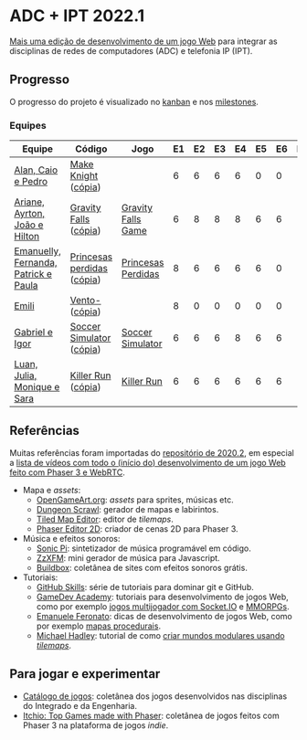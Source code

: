 # ADC + IPT 2022.1

[Mais uma edição de desenvolvimento de um jogo Web](https://boidacarapreta.github.io) para integrar as disciplinas de redes de computadores (ADC) e telefonia IP (IPT).

## Progresso

O progresso do projeto é visualizado no [kanban](//github.com/boidacarapreta/adcipt20221/projects/1?fullscreen=true) e nos [milestones](//github.com/boidacarapreta/adcipt20221/milestones?direction=asc&sort=due_date&state=open).

### Equipes

| Equipe                                                                 | Código                                                                                                                                                          | Jogo                                                        | E1  | E2  | E3  | E4  | E5  | E6  | E7  | E8  |
| ---------------------------------------------------------------------- | --------------------------------------------------------------------------------------------------------------------------------------------------------------- | ----------------------------------------------------------- | --- | --- | --- | --- | --- | --- | --- | --- |
| [Alan, Caio e Pedro](https://github.com/El-Gato-Gordo)                 | [Make Knight](https://github.com/El-Gato-Gordo/MageKnight) ([cópia](https://github.com/boidacarapreta/adcipt20221-El-Gato-Gordo-MageKnight))                    |                                                             | 6   | 6   | 6   | 6   | 0   | 0   |     |     |
| [Ariane, Ayrton, João e Hilton](https://github.com/ifscgf)             | [Gravity Falls](https://github.com/ifscgf/Gravity-Falls) ([cópia](https://github.com/boidacarapreta/adcipt20221-ifscgf-Gravity-Falls))                          | [Gravity Falls Game](https://gravityfallsgame.ifsc.cloud/)  | 6   | 8   | 8   | 8   | 6   | 6   |     |     |
| [Emanuelly, Fernanda, Patrick e Paula](https://github.com/four-landia) | [Princesas perdidas](https://github.com/four-landia/Princesas-perdidas) ([cópia](https://github.com/boidacarapreta/adcipt20221-four-landia-Princesas-perdidas)) | [Princesas Perdidas](https://princesasperdidas.ifsc.cloud/) | 8   | 6   | 6   | 6   | 6   | 0   |     |     |
| [Emili](https://github.com/E-M-I-L-I)                                  | [Vento-](https://github.com/E-M-I-L-I/Vento-) ([cópia](https://github.com/boidacarapreta/adcipt20221-E-M-I-L-I-Vento-))                                         |                                                             | 8   | 0   | 0   | 0   | 0   | 0   |     |     |
| [Gabriel e Igor](https://github.com/gabgilds)                          | [Soccer Simulator](https://github.com/gabgilds/Soccer-Simulator) ([cópia](https://github.com/boidacarapreta/adcipt20221-gabgilds-Soccer-Simulator))             | [Soccer Simulator](https://soccersimulator.ifsc.cloud/)     | 6   | 6   | 6   | 8   | 6   | 6   |     |     |
| [Luan, Julia, Monique e Sara](https://github.com/C-K-R-S)              | [Killer Run](https://github.com/C-K-R-S/Killer-Run) ([cópia](https://github.com/boidacarapreta/adcipt20221-C-K-R-S-Killer-Run))                                 | [Killer Run](https://killerrun.ifsc.cloud/)                 | 6   | 6   | 6   | 6   | 6   | 6   |     |     |

## Referências

Muitas referências foram importadas do [repositório de 2020.2](https:////github.com/boidacarapreta/arc20202), em especial a [lista de vídeos com todo o (início do) desenvolvimento de um jogo Web feito com Phaser 3 e WebRTC](https://www.youtube.com/watch?v=fx4JN1QqtPc&list=PLje9mMro7hT0pDZWroVNyg-YbBGhJNsxU).

- Mapa e _assets_:
  - [OpenGameArt.org](https://opengameart.org/): _assets_ para sprites, músicas etc.
  - [Dungeon Scrawl](https://dungeonscrawl.com/): gerador de mapas e labirintos.
  - [Tiled Map Editor](https://www.mapeditor.org/): editor de _tilemaps_.
  - [Phaser Editor 2D](https://github.com/PhaserEditor2D/PhaserEditor): criador de cenas 2D para Phaser 3.
- Música e efeitos sonoros:
  - [Sonic Pi](https://sonic-pi.net/): sintetizador de música programável em código.
  - [ZzXFM](https://keithclark.co.uk/articles/zzfxm/): mini gerador de música para Javascript.
  - [Buildbox](https://www.buildbox.com/13-places-to-find-free-game-sound-effects/): coletânea de sites com efeitos sonoros grátis.
- Tutoriais:
  - [GitHub Skills](https://skills.github.com/): série de tutoriais para dominar git e GitHub.
  - [GameDev Academy](https://gamedevacademy.org/): tutoriais para desenvolvimento de jogos Web, como por exemplo [jogos multijogador com Socket.IO](https://gamedevacademy.org/create-a-basic-multiplayer-game-in-phaser-3-with-socket-io-part-1/) e [MMORPGs](https://phasertutorials.com/how-to-create-a-phaser-3-mmorpg-part-1/).
  - [Emanuele Feronato](https://www.emanueleferonato.com/): dicas de desenvolvimento de jogos Web, como por exemplo [mapas procedurais](https://www.emanueleferonato.com/2019/01/29/javascript-procedural-dungeon-generator-found-on-github-fixed-a-bit-and-about-to-be-expanded/).
  - [Michael Hadley](https://medium.com/@michaelwesthadley): tutorial de como [criar mundos modulares usando _tilemaps_](https://medium.com/@michaelwesthadley/modular-game-worlds-in-phaser-3-tilemaps-1-958fc7e6bbd6).

## Para jogar e experimentar

- [Catálogo de jogos](https://github.com/boidacarapreta/catalogo-de-jogos): coletânea dos jogos desenvolvidos nas disciplinas do Integrado e da Engenharia.
- [Itchio: Top Games made with Phaser](https://itch.io/games/made-with-phaser): coletânea de jogos feitos com Phaser 3 na plataforma de jogos _indie_.
